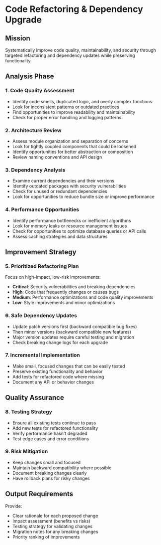 # Code Refactoring & Dependency Upgrade

## Mission
Systematically improve code quality, maintainability, and security through targeted refactoring and dependency updates while preserving functionality.

## Analysis Phase

### 1. Code Quality Assessment
- Identify code smells, duplicated logic, and overly complex functions
- Look for inconsistent patterns or outdated practices
- Find opportunities to improve readability and maintainability
- Check for proper error handling and logging patterns

### 2. Architecture Review
- Assess module organization and separation of concerns
- Look for tightly coupled components that could be loosened
- Identify opportunities for better abstraction or composition
- Review naming conventions and API design

### 3. Dependency Analysis
- Examine current dependencies and their versions
- Identify outdated packages with security vulnerabilities
- Check for unused or redundant dependencies
- Look for opportunities to reduce bundle size or improve performance

### 4. Performance Opportunities
- Identify performance bottlenecks or inefficient algorithms
- Look for memory leaks or resource management issues
- Check for opportunities to optimize database queries or API calls
- Assess caching strategies and data structures

## Improvement Strategy

### 5. Prioritized Refactoring Plan
Focus on high-impact, low-risk improvements:
- **Critical**: Security vulnerabilities and breaking dependencies
- **High**: Code that frequently changes or causes bugs
- **Medium**: Performance optimizations and code quality improvements
- **Low**: Style improvements and minor optimizations

### 6. Safe Dependency Updates
- Update patch versions first (backward compatible bug fixes)
- Then minor versions (backward compatible new features) 
- Major version updates require careful testing and migration
- Check breaking change logs for each upgrade

### 7. Incremental Implementation
- Make small, focused changes that can be easily tested
- Preserve existing functionality and behavior
- Add tests for refactored code where missing
- Document any API or behavior changes

## Quality Assurance

### 8. Testing Strategy
- Ensure all existing tests continue to pass
- Add new tests for refactored functionality
- Verify performance hasn't degraded
- Test edge cases and error conditions

### 9. Risk Mitigation
- Keep changes small and focused
- Maintain backward compatibility where possible
- Document breaking changes clearly
- Have rollback plans for risky changes

## Output Requirements
Provide:
- Clear rationale for each proposed change
- Impact assessment (benefits vs risks)
- Testing strategy for validating changes
- Migration notes for any breaking changes
- Priority ranking of improvements